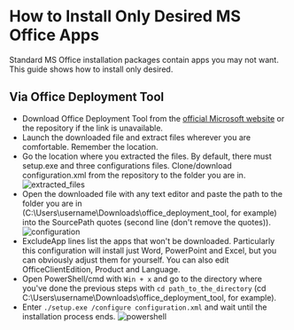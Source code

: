 # How to Install Only Desired MS Office Apps

Standard MS Office installation packages contain apps you may not want. This guide shows how to install only desired.

## Via Office Deployment Tool

* Download Office Deployment Tool from the [official Microsoft website](https://www.microsoft.com/en-us/download/details.aspx?id=49117) or the repository if the link is unavailable.
* Launch the downloaded file and extract files wherever you are comfortable. Remember the location.
* Go the location where you extracted the files. By default, there must setup.exe and three configurations files. Clone/download configuration.xml from the repository to the folder you are in.
![extracted_files]()
* Open the downloaded file with any text editor and paste the path to the folder you are in (C:\Users\username\Downloads\office_deployment_tool, for example) into the SourcePath quotes (second line (don't remove the quotes)).
![configuration]()
* ExcludeApp lines list the apps that won't be downloaded. Particularly this configuration will install just Word, PowerPoint and Excel, but you can obviously adjust them for yourself. You can also edit OfficeClientEdition, Product and Language.
* Open PowerShell/cmd with `Win + x` and go to the directory where you've done the previous steps with `cd path_to_the_directory` (cd  C:\Users\username\Downloads\office_deployment_tool, for example).
* Enter `./setup.exe /configure configuration.xml` and wait until the installation process ends.
![powershell]()
